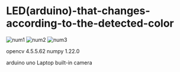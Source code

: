 # LED(arduino)-that-changes-according-to-the-detected-color
![num1](https://user-images.githubusercontent.com/49544832/153010257-e6dc5cb6-0f37-4b14-bfeb-f01ca26c3ac5.png)
![num2](https://user-images.githubusercontent.com/49544832/153008896-4719fc62-67ca-475e-851d-a905550373b3.png)
![num3](https://user-images.githubusercontent.com/49544832/153008902-bc9bad08-420d-40db-beae-287250a8a161.png)

opencv 4.5.5.62
numpy 1.22.0

arduino uno
Laptop built-in camera
